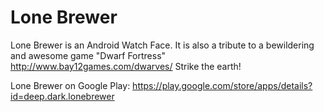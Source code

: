 # Lone Brewer
Lone Brewer is an Android Watch Face.
It is also a tribute to a bewildering and awesome game "Dwarf Fortress"
http://www.bay12games.com/dwarves/
Strike the earth!

Lone Brewer on Google Play:
https://play.google.com/store/apps/details?id=deep.dark.lonebrewer
